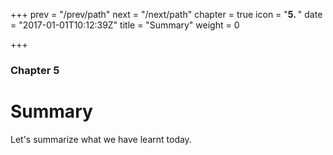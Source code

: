 +++
prev = "/prev/path"
next = "/next/path"
chapter = true
icon = "<b>5. </b>"
date = "2017-01-01T10:12:39Z"
title = "Summary"
weight = 0

+++

### Chapter 5

# Summary

Let's summarize what we have learnt today.
